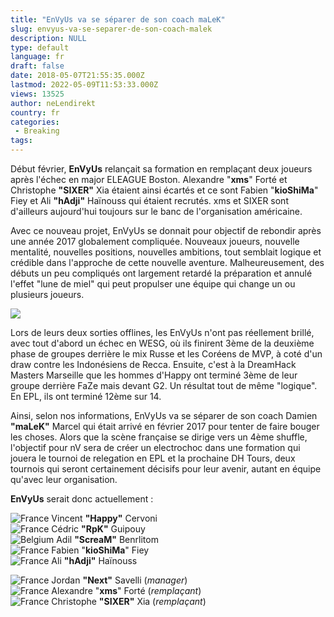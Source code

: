 ```yaml
---
title: "EnVyUs va se séparer de son coach maLeK"
slug: envyus-va-se-separer-de-son-coach-malek
description: NULL
type: default
language: fr
draft: false
date: 2018-05-07T21:55:35.000Z
lastmod: 2022-05-09T11:53:33.000Z
views: 13525
author: neLendirekt
country: fr
categories:
 - Breaking
tags:
---
```

Début février, **EnVyUs** relançait sa formation en remplaçant deux joueurs après l'échec en major ELEAGUE Boston. Alexandre "**xms**" Forté et Christophe **"SIXER"** Xia étaient ainsi écartés et ce sont Fabien "**kioShiMa**" Fiey et Ali **"hAdji"** Haïnouss qui étaient recrutés. xms et SIXER sont d'ailleurs aujourd'hui toujours sur le banc de l'organisation américaine.

Avec ce nouveau projet, EnVyUs se donnait pour objectif de rebondir après une année 2017 globalement compliquée. Nouveaux joueurs, nouvelle mentalité, nouvelles positions, nouvelles ambitions, tout semblait logique et crédible dans l'approche de cette nouvelle aventure. Malheureusement, des débuts un peu compliqués ont largement retardé la préparation et annulé l'effet "lune de miel" qui peut propulser une équipe qui change un ou plusieurs joueurs.

![](https://flickshot-ue.s3.eu-west-2.amazonaws.com/flickshot/article/5adc457e7c478/images/onmDchptkCfXeYf8CnVrPjVgUgKEpHtEYDViQMKj.jpeg)

Lors de leurs deux sorties offlines, les EnVyUs n'ont pas réellement brillé, avec tout d'abord un échec en WESG, où ils finirent 3ème de la deuxième phase de groupes derrière le mix Russe et les Coréens de MVP, à coté d'un draw contre les Indonésiens de Recca. Ensuite, c'est à la DreamHack Masters Marseille que les hommes d'Happy ont terminé 3ème de leur groupe derrière FaZe mais devant G2\. Un résultat tout de même "logique". En EPL, ils ont terminé 12ème sur 14.

Ainsi, selon nos informations, EnVyUs va se séparer de son coach Damien **"maLeK"** Marcel qui était arrivé en février 2017 pour tenter de faire bouger les choses. Alors que la scène française se dirige vers un 4ème shuffle, l'objectif pour nV sera de créer un electrochoc dans une formation qui jouera le tournoi de relegation en EPL et la prochaine DH Tours, deux tournois qui seront certainement décisifs pour leur avenir, autant en équipe qu'avec leur organisation.

**EnVyUs** serait donc actuellement :

![France](/images/countries/fr.svg)⁠ Vincent **"Happy"** Cervoni  
![France](/images/countries/fr.svg)⁠ Cédric **"RpK"** Guipouy  
![Belgium](/images/countries/be.svg)⁠ Adil **"ScreaM"** Benrlitom  
![France](/images/countries/fr.svg)⁠ Fabien "**kioShiMa**" Fiey  
![France](/images/countries/fr.svg)⁠ Ali **"hAdji"** Haïnouss

![France](/images/countries/fr.svg)⁠ Jordan **"Next"** Savelli (_manager_)  
![France](/images/countries/fr.svg)⁠ Alexandre "**xms**" Forté (_remplaçant_)  
![France](/images/countries/fr.svg)⁠ Christophe **"SIXER"** Xia (_remplaçant_)
